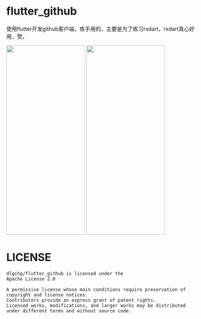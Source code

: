# flutter_github

使用flutter开发github客户端，练手用的，主要是为了练习rxdart，rxdart真心好用，赞。


<img src="https://raw.githubusercontent.com/dlgchg/flutter_github/master/screen_shot/s1.png" width=207 height=498 />
<img src="https://raw.githubusercontent.com/dlgchg/flutter_github/master/screen_shot/s2.png" width=207 height=498 />

# LICENSE
```
dlgchg/flutter_github is licensed under the
Apache License 2.0

A permissive license whose main conditions require preservation of copyright and license notices.
Contributors provide an express grant of patent rights.
Licensed works, modifications, and larger works may be distributed under different terms and without source code.
```